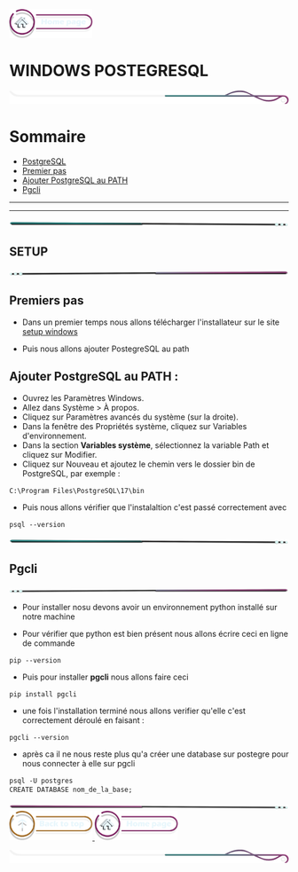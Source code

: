 <a href="../README.md">
  <img src="../assets/button/home_page.png" alt="Home page" style="width: 150px; height: auto;">
</a>

# WINDOWS POSTEGRESQL

![border](../assets/line/border_r.png)

# Sommaire

- [PostgreSQL](#setup)
- [Premier pas](#premiers-pas)
- [Ajouter PostgreSQL au PATH](#ajouter-postgresql-au-path)
- [Pgcli](#pgcli)

---

---

![border](../assets/line/line_teal_point_l.png)

## SETUP

![border](../assets/line/line_multi_point_r.png)

## Premiers pas

- Dans un premier temps nous allons télécharger l'installateur sur le site [setup windows](https://www.enterprisedb.com/downloads/postgres-postgresql-downloads)

- Puis nous allons ajouter PostegreSQL au path

## Ajouter PostgreSQL au PATH :

- Ouvrez les Paramètres Windows.
- Allez dans Système > À propos.
- Cliquez sur Paramètres avancés du système (sur la droite).
- Dans la fenêtre des Propriétés système, cliquez sur Variables d'environnement.
- Dans la section **Variables système**, sélectionnez la variable Path et cliquez sur Modifier.
- Cliquez sur Nouveau et ajoutez le chemin vers le dossier bin de PostgreSQL, par exemple :

```
C:\Program Files\PostgreSQL\17\bin
```

- Puis nous allons vérifier que l'instalaltion c'est passé correctement avec

```
psql --version
```

![border](../assets/line/line_teal_point_l.png)

## Pgcli

![border](../assets/line/line_multi_point_r.png)

- Pour installer nosu devons avoir un environnement python installé sur notre machine

- Pour vérifier que python est bien présent nous allons écrire ceci en ligne de commande

```
pip --version
```

- Puis pour installer **pgcli** nous allons faire ceci

```
pip install pgcli
```

- une fois l'installation terminé nous allons verifier qu'elle c'est correctement déroulé en faisant :

```
pgcli --version
```

- après ca il ne nous reste plus qu'a créer une database sur postegre pour nous connecter à elle sur pgcli

```
psql -U postgres
CREATE DATABASE nom_de_la_base;
```

![border](../assets/line/line_pink_point_l.png)
<a href="#sommaire">
<img src="../assets/button/back_to_top.png" alt="Back to top" style="width: 150px; height: auto;">
</a>
<a href="../README.md">
<img src="../assets/button/home_page.png" alt="Home page" style="width: 150px; height: auto;">
</a>

![border](../assets/line/border_r.png)
